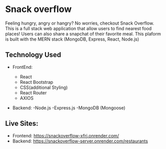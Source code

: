 # Snack overflow
Feeling hungry, angry or hangry? No worries, checkout Snack Overflow. 
This is a full stack web application that allow users to find nearest food places!
Users can also share a snapchat of their favorite meal. This plaform is built
with the MERN stack (MongoDB, Express, React, Node.js)

## Technology Used
- FrontEnd:
  - React
  - React Bootstrap
  - CSS(additional Styling)
  - React Router
  - AXIOS
    
- Backend:
  -Node.js
  -Express.js
  -MongoDB (Mongoose)
   


## Live Sites: 
* Frontend: https://snackoverflow-xfrj.onrender.com/
* Backend: https://snackoverflow-server.onrender.com/restaurants
